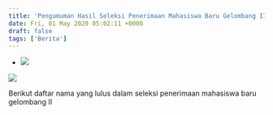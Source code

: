```yaml
---
title: 'Pengumuman Hasil Seleksi Penerimaan Mahasiswa Baru Gelombang II'
date: Fri, 01 May 2020 05:02:11 +0000
draft: false
tags: ['Berita']
---
```


*   ![](https://unda.ac.id/2/wp-content/uploads/2020/05/WhatsApp-Image-2020-05-01-at-11.57.33-2.jpeg)
    

![](https://unda.ac.id/2/wp-content/uploads/2020/05/daftar-ii-1-593x1024.jpeg)

Berikut daftar nama yang lulus dalam seleksi penerimaan mahasiswa baru gelombang II